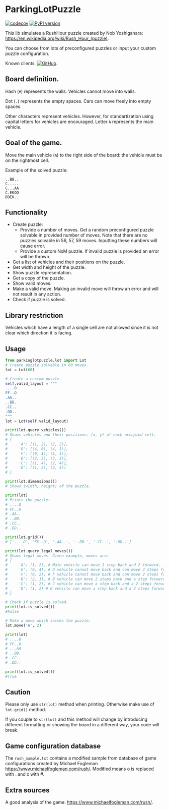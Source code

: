 # ParkingLotPuzzle

[![codecov](https://codecov.io/gh/EvalVis/ParkingLot/branch/main/graph/badge.svg)](https://codecov.io/gh/EvalVis/ParkingLot)
[![PyPI version](https://badge.fury.io/py/parkinglotpuzzle.svg)](https://pypi.org/project/parkinglotpuzzle/)

This lib simulates a RushHour puzzle created by Nob Yoshigahara: https://en.wikipedia.org/wiki/Rush_Hour_(puzzle).

You can choose from lots of preconfigured puzzles or input your custom puzzle configuration.

Known clients: [![GitHub](https://img.shields.io/badge/GitHub-EvalVis/ParkingLot-black?style=flat&logo=github)](https://github.com/EvalVis/ParkingLot).

 ## Board definition.

 Hash (`#`) represents the walls. Vehicles cannot move into walls.

 Dot (`.`) represents the empty spaces. Cars can move freely into empty spaces.
 
 Other characters represent vehicles.
 However, for standartization using capital letters for vehicles are encouraged.
 Letter `A` represents the main vehicle.

 ## Goal of the game.
 
 Move the main vehicle (`A`) to the right side of the board: the vehicle must be on the rightmost cell.

 Example of the solved puzzle:

 ```
 ..BB..
 C.....
 C...AA
 C.EKOO
 DDEK..
 ```

## Functionality
- Create puzzle:
  - Provide a number of moves. Get a random preconfigured puzzle solvable in provided number of moves. Note that there are no puzzles solvable in 56, 57, 59 moves. Inputting these numbers will cause error.
  - Provide a custom NxM puzzle. If invalid puzzle is provided an error will be thrown.
- Get a list of vehicles and their positions on the puzzle.
- Get width and height of the puzzle.
- Show puzzle representation.
- Get a copy of the puzzle.
- Show valid moves.
- Make a valid move. Making an invalid move will throw an error and will not result in any action.
- Check if puzzle is solved.

 ## Library restriction

 Vehicles which have a length of a single cell are not allowed
 since it is not clear which direction it is facing.

## Usage

```python
from parkinglotpuzzle.lot import Lot
# Create puzzle solvable in 60 moves.
lot = Lot(60)

# Create a custom puzzle.
self.valid_layout = """
....O
FF..O
.AA..
..BB.
.CC..
.DD..
"""
lot = Lot(self.valid_layout)

print(lot.query_vehicles())
# Shows vehicles and their positions: (x, y) of each occupied cell.
# {
#     'A': [(1, 2), (2, 2)],
#     'O': [(4, 0), (4, 1)],
#     'F': [(0, 1), (1, 1)],
#     'B': [(2, 3), (3, 3)],
#     'C': [(1, 4), (2, 4)],
#     'D': [(1, 5), (2, 5)]
# }

print(lot.dimensions())
# Shows (width, height) of the puzzle.

print(lot)
# Prints the puzzle:
# ....O
# FF..O
# .AA..
# ..BB.
# .CC..
# .DD..

print(lot.grid())
# ['....O', 'FF..O', '.AA..', '..BB.', '.CC..', '.DD..']

print(lot.query_legal_moves())
# Shows legal moves. Given example, moves are:
# {
#     'A': (1, 2), # Main vehicle can move 1 step back and 2 forward. 
#     'O': (0, 4), # O vehicle cannot move back and can move 4 steps forward.
#     'F': (0, 2), # F vehicle cannot move back and can move 2 steps forward.
#     'B': (2, 1), # B vehicle can move 2 steps back and a step forward.
#     'C': (1, 2), # C vehicle can move a step back and a 2 steps forward.
#     'D': (1, 2) # D vehicle can move a step back and a 2 steps forward.
# }

# Check if puzzle is solved.
print(lot.is_solved())
#False

# Make a move which solves the puzzle.
lot.move('A', 2)

print(lot)
# ....O
# FF..O
# ...AA
# ..BB.
# .CC..
# .DD..

print(lot.is_solved())
#True
```

## Caution
Please only use `str(lot)` method when printing.
Otherwise make use of `lot.grid()` method.

If you couple to `str(lot)` and this method will change by introducing different
formatting or showing the board in a different way, your code will break.

## Game configuration database

The `rush_sample.txt` contains a modified sample from database of game configurations created by Michael Fogleman https://www.michaelfogleman.com/rush/.
Modified means o is replaced with . and x with #.

## Extra sources

A good analysis of the game: https://www.michaelfogleman.com/rush/.